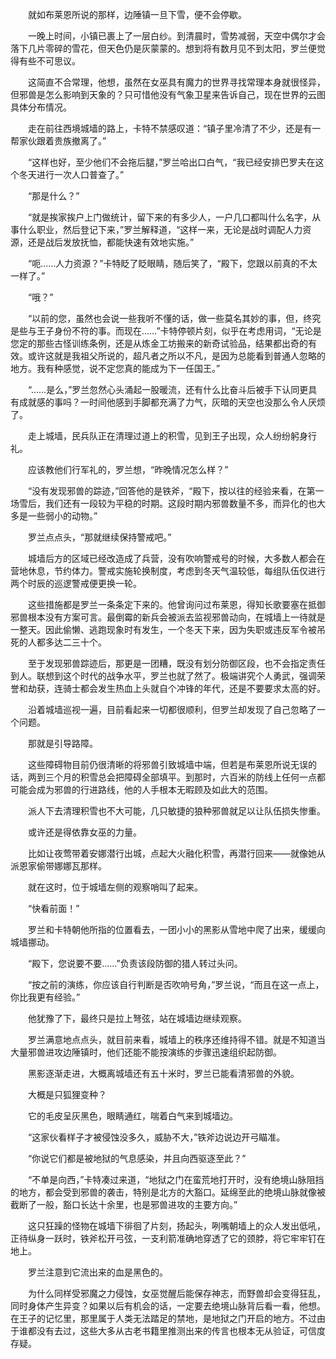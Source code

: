 　　就如布莱恩所说的那样，边陲镇一旦下雪，便不会停歇。

　　一晚上时间，小镇已裹上了一层白纱。到清晨时，雪势减弱，天空中偶尔才会落下几片零碎的雪花，但天色仍是灰蒙蒙的。想到将有数月见不到太阳，罗兰便觉得有些不可思议。

　　这简直不合常理，他想，虽然在女巫具有魔力的世界寻找常理本身就很怪异，但邪兽是怎么影响到天象的？只可惜他没有气象卫星来告诉自己，现在世界的云图具体分布情况。

　　走在前往西境城墙的路上，卡特不禁感叹道：“镇子里冷清了不少，还是有一帮家伙跟着贵族撤离了。”

　　“这样也好，至少他们不会拖后腿，”罗兰哈出口白气，“我已经安排巴罗夫在这个冬天进行一次人口普查了。”

　　“那是什么？”

　　“就是挨家挨户上门做统计，留下来的有多少人，一户几口都叫什么名字，从事什么职业，然后登记下来，”罗兰解释道，“这样一来，无论是战时调配人力资源，还是战后发放抚恤，都能快速有效地实施。”

　　“呃……人力资源？”卡特眨了眨眼睛，随后笑了，“殿下，您跟以前真的不太一样了。”

　　“哦？”

　　“以前的您，虽然也会说一些我听不懂的话，做一些莫名其妙的事，但，终究是些与王子身份不符的事。而现在……”卡特停顿片刻，似乎在考虑用词，“无论是您定的那些古怪训练条例，还是从炼金工坊搬来的新奇试验品，结果都出奇的有效。或许这就是我祖父所说的，超凡者之所以不凡，是因为总能看到普通人忽略的地方。我有种感觉，说不定您真的能成为下一任国王。”

　　“……是么，”罗兰忽然心头涌起一股暖流，还有什么比奋斗后被手下认同更具有成就感的事吗？一时间他感到手脚都充满了力气，灰暗的天空也没那么令人厌烦了。

　　走上城墙，民兵队正在清理过道上的积雪，见到王子出现，众人纷纷躬身行礼。

　　应该教他们行军礼的，罗兰想，“昨晚情况怎么样？”

　　“没有发现邪兽的踪迹，”回答他的是铁斧，“殿下，按以往的经验来看，在第一场雪后，我们还有一段较为平稳的时期。这段时期内邪兽数量不多，而异化的也大多是一些弱小的动物。”

　　罗兰点点头，“那就继续保持警戒吧。”

　　城墙后方的区域已经改造成了兵营，没有吹响警戒号的时候，大多数人都会在营地休息，节约体力。警戒实施轮换制度，考虑到冬天气温较低，每组队伍仅进行两个时辰的巡逻警戒便更换一轮。

　　这些措施都是罗兰一条条定下来的。他曾询问过布莱恩，得知长歌要塞在抵御邪兽根本没有方案可言。最倒霉的新兵会被派去监视邪兽动向，在城墙上一待就是一整天。因此偷懒、逃跑现象时有发生，一个冬天下来，因为失职或违反军令被吊死的人都多达二三十个。

　　至于发现邪兽踪迹后，那更是一团糟，既没有划分防御区段，也不会指定责任到人。联想到这个时代的战争水平，罗兰也就了然了。极端讲究个人勇武，强调荣誉和劫获，连骑士都会发生热血上头就自个冲锋的年代，还是不要要求太高的好。

　　沿着城墙巡视一遍，目前看起来一切都很顺利，但罗兰却发现了自己忽略了一个问题。

　　那就是引导路障。

　　这些障碍物目前仍很清晰的将邪兽引致城墙中端，但若是布莱恩所说无误的话，两到三个月的积雪总会把障碍全部填平。到那时，六百米的防线上任何一点都可能会成为邪兽的行进路线，他的人手根本无暇顾及如此大的范围。

　　派人下去清理积雪也不大可能，几只敏捷的狼种邪兽就足以让队伍损失惨重。

　　或许还是得依靠女巫的力量。

　　比如让夜莺带着安娜潜行出城，点起大火融化积雪，再潜行回来——就像她从派恩家偷带娜娜瓦那样。

　　就在这时，位于城墙左侧的观察哨叫了起来。

　　“快看前面！”

　　罗兰和卡特朝他所指的位置看去，一团小小的黑影从雪地中爬了出来，缓缓向城墙挪动。

　　“殿下，您说要不要……”负责该段防御的猎人转过头问。

　　“按之前的演练，你应该自行判断是否吹响号角，”罗兰说，“而且在这一点上，你比我更有经验。”

　　他犹豫了下，最终只是拉上弩弦，站在城墙边继续观察。

　　罗兰满意地点点头，就目前来看，城墙上的秩序还维持得不错。就是不知道当大量邪兽进攻边陲镇时，他们还能不能按演练的步骤迅速组织起防御。

　　黑影逐渐走进，大概离城墙还有五十米时，罗兰已能看清邪兽的外貌。

　　大概是只狐狸变种？

　　它的毛皮呈灰黑色，眼睛通红，喘着白气来到城墙边。

　　“这家伙看样子才被侵蚀没多久，威胁不大，”铁斧边说边开弓瞄准。

　　“你说它们都是被地狱的气息感染，并且向西驱逐至此？”

　　“不单是向西，”卡特凑过来道，“地狱之门在蛮荒地打开时，没有绝境山脉阻挡的地方，都会受到邪兽的袭击，特别是北方的大豁口。延绵至此的绝境山脉就像被截断了一般，豁口长达十余里，也是邪兽进攻的主要方向。”

　　这只狂躁的怪物在城墙下徘徊了片刻，扬起头，咧嘴朝墙上的众人发出低吼，正待纵身一跃时，铁斧松开弓弦，一支利箭准确地穿透了它的颈脖，将它牢牢钉在地上。

　　罗兰注意到它流出来的血是黑色的。

　　为什么同样受邪魔之力侵蚀，女巫觉醒后能保存神志，而野兽却会变得狂乱，同时身体产生异变？如果以后有机会的话，一定要去绝境山脉背后看一看，他想。在王子的记忆里，那里属于人类无法踏足的禁地，是地狱之门开启的地方。不过由于谁都没有去过，这些大多从古老书籍里推测出来的传言也根本无从验证，可信度存疑。
